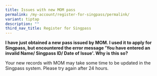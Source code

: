 ```yaml
---
title: Issues with new MOM pass
permalink: /my-account/register-for-singpass/permalink/
variant: tiptap
description: ""
third_nav_title: Register for Singpass
---
```

<p><strong>I have just obtained a new pass issued by MOM. I used it to apply for Singpass, but encountered the error message 'You have entered an invalid Name/ Singpass ID/ Date of Issue'. Why is this so?</strong>
</p>
<p>Your new records with MOM may take some time to be updated in the Singpass
system. Please try again after 24 hours.</p>